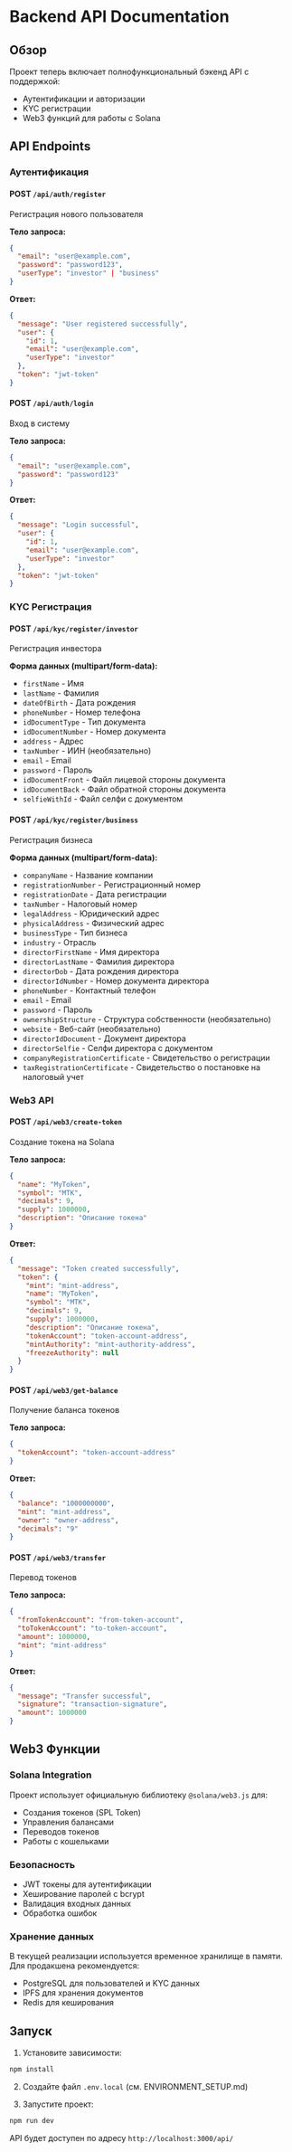 # Backend API Documentation

## Обзор

Проект теперь включает полнофункциональный бэкенд API с поддержкой:
- Аутентификации и авторизации
- KYC регистрации
- Web3 функций для работы с Solana

## API Endpoints

### Аутентификация

#### POST `/api/auth/register`
Регистрация нового пользователя

**Тело запроса:**
```json
{
  "email": "user@example.com",
  "password": "password123",
  "userType": "investor" | "business"
}
```

**Ответ:**
```json
{
  "message": "User registered successfully",
  "user": {
    "id": 1,
    "email": "user@example.com",
    "userType": "investor"
  },
  "token": "jwt-token"
}
```

#### POST `/api/auth/login`
Вход в систему

**Тело запроса:**
```json
{
  "email": "user@example.com",
  "password": "password123"
}
```

**Ответ:**
```json
{
  "message": "Login successful",
  "user": {
    "id": 1,
    "email": "user@example.com",
    "userType": "investor"
  },
  "token": "jwt-token"
}
```

### KYC Регистрация

#### POST `/api/kyc/register/investor`
Регистрация инвестора

**Форма данных (multipart/form-data):**
- `firstName` - Имя
- `lastName` - Фамилия
- `dateOfBirth` - Дата рождения
- `phoneNumber` - Номер телефона
- `idDocumentType` - Тип документа
- `idDocumentNumber` - Номер документа
- `address` - Адрес
- `taxNumber` - ИИН (необязательно)
- `email` - Email
- `password` - Пароль
- `idDocumentFront` - Файл лицевой стороны документа
- `idDocumentBack` - Файл обратной стороны документа
- `selfieWithId` - Файл селфи с документом

#### POST `/api/kyc/register/business`
Регистрация бизнеса

**Форма данных (multipart/form-data):**
- `companyName` - Название компании
- `registrationNumber` - Регистрационный номер
- `registrationDate` - Дата регистрации
- `taxNumber` - Налоговый номер
- `legalAddress` - Юридический адрес
- `physicalAddress` - Физический адрес
- `businessType` - Тип бизнеса
- `industry` - Отрасль
- `directorFirstName` - Имя директора
- `directorLastName` - Фамилия директора
- `directorDob` - Дата рождения директора
- `directorIdNumber` - Номер документа директора
- `phoneNumber` - Контактный телефон
- `email` - Email
- `password` - Пароль
- `ownershipStructure` - Структура собственности (необязательно)
- `website` - Веб-сайт (необязательно)
- `directorIdDocument` - Документ директора
- `directorSelfie` - Селфи директора с документом
- `companyRegistrationCertificate` - Свидетельство о регистрации
- `taxRegistrationCertificate` - Свидетельство о постановке на налоговый учет

### Web3 API

#### POST `/api/web3/create-token`
Создание токена на Solana

**Тело запроса:**
```json
{
  "name": "MyToken",
  "symbol": "MTK",
  "decimals": 9,
  "supply": 1000000,
  "description": "Описание токена"
}
```

**Ответ:**
```json
{
  "message": "Token created successfully",
  "token": {
    "mint": "mint-address",
    "name": "MyToken",
    "symbol": "MTK",
    "decimals": 9,
    "supply": 1000000,
    "description": "Описание токена",
    "tokenAccount": "token-account-address",
    "mintAuthority": "mint-authority-address",
    "freezeAuthority": null
  }
}
```

#### POST `/api/web3/get-balance`
Получение баланса токенов

**Тело запроса:**
```json
{
  "tokenAccount": "token-account-address"
}
```

**Ответ:**
```json
{
  "balance": "1000000000",
  "mint": "mint-address",
  "owner": "owner-address",
  "decimals": "9"
}
```

#### POST `/api/web3/transfer`
Перевод токенов

**Тело запроса:**
```json
{
  "fromTokenAccount": "from-token-account",
  "toTokenAccount": "to-token-account",
  "amount": 1000000,
  "mint": "mint-address"
}
```

**Ответ:**
```json
{
  "message": "Transfer successful",
  "signature": "transaction-signature",
  "amount": 1000000
}
```

## Web3 Функции

### Solana Integration

Проект использует официальную библиотеку `@solana/web3.js` для:
- Создания токенов (SPL Token)
- Управления балансами
- Переводов токенов
- Работы с кошельками

### Безопасность

- JWT токены для аутентификации
- Хеширование паролей с bcrypt
- Валидация входных данных
- Обработка ошибок

### Хранение данных

В текущей реализации используется временное хранилище в памяти. Для продакшена рекомендуется:
- PostgreSQL для пользователей и KYC данных
- IPFS для хранения документов
- Redis для кеширования

## Запуск

1. Установите зависимости:
```bash
npm install
```

2. Создайте файл `.env.local` (см. ENVIRONMENT_SETUP.md)

3. Запустите проект:
```bash
npm run dev
```

API будет доступен по адресу `http://localhost:3000/api/`
